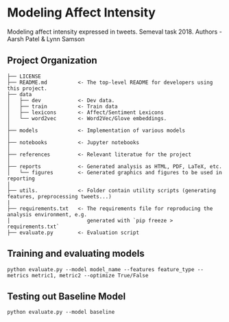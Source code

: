 Modeling Affect Intensity
==============================

Modeling affect intensity expressed in tweets. Semeval task 2018. Authors - Aarsh Patel & Lynn Samson

Project Organization
------------

    ├── LICENSE
    ├── README.md          <- The top-level README for developers using this project.
    ├── data
    │   ├── dev            <- Dev data.
    │   ├── train          <- Train data
    │   ├── lexicons       <- Affect/Sentiment Lexicons
    │   └── word2vec       <- Word2Vec/Glove embeddings.
    │
    ├── models             <- Implementation of various models
    │
    ├── notebooks          <- Jupyter notebooks
    │
    ├── references         <- Relevant literatue for the project
    │
    ├── reports            <- Generated analysis as HTML, PDF, LaTeX, etc.
    │   └── figures        <- Generated graphics and figures to be used in reporting
    │
    ├── utils.             <- Folder contain utility scripts (generating features, preprocessing tweets...)
    |
    ├── requirements.txt   <- The requirements file for reproducing the analysis environment, e.g.
    │                         generated with `pip freeze > requirements.txt`
    ├── evaluate.py        <- Evaluation script


## Training and evaluating models

```
python evaluate.py --model model_name --features feature_type --metrics metric1, metric2 --optimize True/False
```


## Testing out Baseline Model

```
python evaluate.py --model baseline
```
